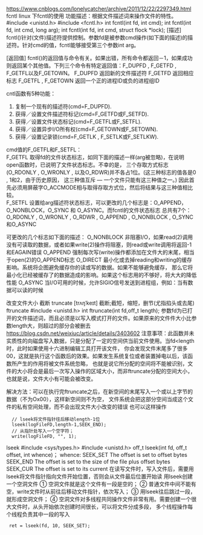 https://www.cnblogs.com/lonelycatcher/archive/2011/12/22/2297349.html
fcntl
linux 下fcntl的使用
功能描述：根据文件描述词来操作文件的特性。
#include <unistd.h>
#include <fcntl.h>
int fcntl(int fd, int cmd);
int fcntl(int fd, int cmd, long arg);
int fcntl(int fd, int cmd, struct flock *lock);
[描述]
fcntl()针对(文件)描述符提供控制。参数fd是被参数cmd操作(如下面的描述)的描述符。针对cmd的值，fcntl能够接受第三个参数int arg。

[返回值]
fcntl()的返回值与命令有关。如果出错，所有命令都返回－1，如果成功则返回某个其他值。下列三个命令有特定返回值：F_DUPFD ,
F_GETFD , F_GETFL以及F_GETOWN。
F_DUPFD   返回新的文件描述符
F_GETFD   返回相应标志
F_GETFL , F_GETOWN   返回一个正的进程ID或负的进程组ID

cntl函数有5种功能：
1. 复制一个现有的描述符(cmd=F_DUPFD).
2. 获得／设置文件描述符标记(cmd=F_GETFD或F_SETFD).
3. 获得／设置文件状态标记(cmd=F_GETFL或F_SETFL).
4. 获得／设置异步I/O所有权(cmd=F_GETOWN或F_SETOWN).
5. 获得／设置记录锁(cmd=F_GETLK , F_SETLK或F_SETLKW).


cmd值的F_GETFL和F_SETFL：   
F_GETFL    取得fd的文件状态标志，如同下面的描述一样(arg被忽略)，在说明open函数时，已说明了文件状态标志。不幸的是，
         三个存取方式标志 (O_RDONLY , O_WRONLY , 以及O_RDWR)并不各占1位。(这三种标志的值各是0 , 1和2，由于历史原因，
        这三种值互斥 — 一个文件只能有这三种值之一。) 因此首先必须用屏蔽字O_ACCMODE相与取得存取方式位，然后将结果与这三种值相比较。       
F_SETFL    设置给arg描述符状态标志，可以更改的几个标志是：O_APPEND，O_NONBLOCK，O_SYNC 和 O_ASYNC。而fcntl的文件状态标志
         总共有7个：O_RDONLY , O_WRONLY , O_RDWR , O_APPEND , O_NONBLOCK , O_SYNC和O_ASYNC

可更改的几个标志如下面的描述：
O_NONBLOCK   非阻塞I/O，如果read(2)调用没有可读取的数据，或者如果write(2)操作将阻塞，则read或write调用将返回-1和EAGAIN错误
O_APPEND     强制每次写(write)操作都添加在文件大的末尾，相当于open(2)的O_APPEND标志
O_DIRECT     最小化或去掉reading和writing的缓存影响。系统将企图避免缓存你的读或写的数据。如果不能够避免缓存，
           那么它将最小化已经被缓存了的数据造成的影响。如果这个标志用的不够好，将大大的降低性能
O_ASYNC      当I/O可用的时候，允许SIGIO信号发送到进程组，例如：当有数据可以读的时候

改变文件大小
截断  truncate  [trʌŋˈkeɪt] 截断;截短，缩短，删节(尤指掐头或去尾)
ftruncate    #include <unistd.h>
int ftruncate(int fd,off_t length);
参数fd为已打开的文件描述词，而且必须是以写入模式打开的文件。如果原来的文件件大小比参数length大，则超过的部分会被删去
https://blog.csdn.net/weixiuc/article/details/3403602
注意事项：此函数并未实质性的向磁盘写入数据，只是分配了一定的空间供当前文件使用。当fd<length时，此时如果使用十六进制编辑工具打开该文件，
你会发现文件末尾多了很多00，这就是执行这个函数后的效果。如果发生系统复位或者装置掉电以后，该函数所产生的作用将被文件系统忽略，
也就是说它所分配的空间将不能被识别，文件的大小将会是最后一次写入操作的区域大小，而非ftruncate分配的空间大小，也就是说，文件大小有可能会被改变。

解决方法：可以在执行完ftruncate之后，在新空间的末尾写入一个或以上字节的数据（不为Ox00），这样新空间则不为空，
文件系统会把这部分空间当成这个文件的私有空间处理，而不会出现文件大小改变的错误
也可以这样操作
```
  // lseek将文件指针往后移动length-1位
  lseek(logFileFD,length-1,SEEK_END);
  // 从指针处写入一个空字符；
  write(logFileFD, "", 1);
```


lseek
#include <sys/types.h>
#include <unistd.h>
off_t lseek(int fd, off_t offset, int whence)；
whence:
SEEK_SET	The offset is set to offset bytes
SEEK_END	The offset is set to the size of the file plus offset bytes
SEEK_CUR	The offset is set to its current
在读写文件时，写入文件后，需要用lseek将文件指针指向文件开始位置，否则会从文件最后位置开始读
用lseek创建一个空洞文件
① 空洞文件就是这个文件有一段是空的；
② 普通文件中间不能有空，write文件时从前往后移动文件指针，依次写入；
③ 用lseek往后跳过一段，就形成空洞文件；
④ 空洞文件对多线程共同操作文件非常有用。需要创建一个很大文件时，从头开始依次创建时间很长，可以将文件分成多段，
   多个线程操作每个线程负责其中一段的写入
```
 ret = lseek(fd, 10, SEEK_SET);
```


